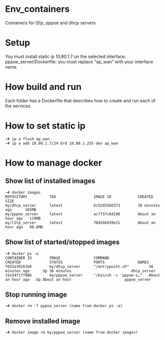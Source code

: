 # Env_containers
Containers for l2tp, pppoe and dhcp servers

# Setup
You must install static ip 10.80.1.7 on the selected interface.<br>
pppoe_server/Dockerfile: you must replace “ap_wan” with your interface name

# How build and run
Each folder has a Dockerfile that describes how to create and run each of the services.

# How to set static ip
    ~# ip a flush ap_wan
    ~# ip a add 10.80.1.7/24 brd 10.80.1.255 dev ap_wan

# How to manage docker
## Show list of installed images
    ~# docker images
    REPOSITORY          TAG                 IMAGE ID            CREATED             SIZE
    my/dhcp_server      latest              6c52d258d373        36 minutes ago      105MB
    my/pppoe_server     latest              ac7737c84298        About an hour ago   119MB
    my/l2tp_server      latest              70d2b6439e21        About an hour ago   98.6MB
## Show list of started/stopped images
    ~# docker ps -a
    CONTAINER ID        IMAGE               COMMAND                  CREATED             STATUS              PORTS               NAMES
    f032a39161b6        my/dhcp_server      "/entrypoint.sh"         36 minutes ago      Up 36 minutes                           dhcp_server
    31e34f17f00b        my/pppoe_server     "/bin/sh -c 'pppoe-s…"   About an hour ago   Up About an hour                        pppoe_server
## Stop running image
    ~# docker rm -f pppoe_server (name from docker ps -a)
## Remove installed image
    ~# docker image rm my/pppoe_server (name from docker images)
